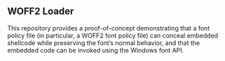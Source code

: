 ## WOFF2 Loader

This repository provides a proof-of-concept demonstrating that a font policy file (in particular, a WOFF2 font policy file) can conceal embedded shellcode while preserving the font’s normal behavior, 
and that the embedded code can be invoked using the Windows font API.
